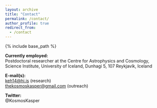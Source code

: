 ```yaml
---
layout: archive
title: "Contact"
permalink: /contact/
author_profile: true
redirect_from:
  - /contact
---
```


{% include base_path %}

**Currently employed:**  
Postdoctoral researcher at the Centre for Astrophysics and Cosmology,  
Science Institute, University of Iceland, Dunhagi 5, 107 Reykjavík, Iceland

**E-mail(s):**  
keh14@hi.is (research)  
thekosmoskasper@gmail.com (outreach)

**Twitter:**  
@KosmosKasper
